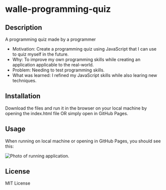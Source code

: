 # walle-programming-quiz

## Description

A programming quiz made by a programmer

- Motivation: Create a programming quiz using JavaScript that I can use to quiz myself in the future.
- Why: To improve my own programming skills while creating an application applicable to the real-world.
- Problem: Needing to test programming skills.
- What was learned: I refined my JavaScript skills while also learing new techniques.

## Installation

Download the files and run it in the browser on your local machine by opening the index.html file OR simply open in GitHub Pages.

## Usage

When running on local machine or opening in GitHub Pages, you should see this:

![Photo of running application.](https://user-images.githubusercontent.com/76961678/210647860-562929f6-3730-4325-8177-a910b29c77c3.png)
    
## License

MIT License
